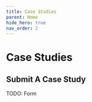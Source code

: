 ```yaml
---
title: Case Studies
parent: Home
hide_hero: true
nav_order: 2
---
```

# Case Studies

## Submit A Case Study
TODO: Form